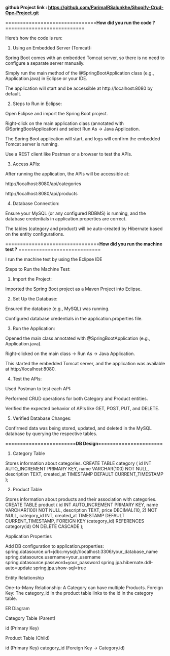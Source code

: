 **github Project link : https://github.com/ParimalRSalunkhe/Shopify-Crud-Ope-Project.git**

===============================**How did you run the code ?** ===========================

Here’s how the code is run:

1. Using an Embedded Server (Tomcat):

Spring Boot comes with an embedded Tomcat server, so there is no need to configure a separate server manually.

Simply run the main method of the @SpringBootApplication class (e.g., Application.java) in Eclipse or your IDE.

The application will start and be accessible at http://localhost:8080 by default.


2. Steps to Run in Eclipse:

Open Eclipse and import the Spring Boot project.

Right-click on the main application class (annotated with @SpringBootApplication) and select Run As → Java Application.

The Spring Boot application will start, and logs will confirm the embedded Tomcat server is running.

Use a REST client like Postman or a browser to test the APIs.


3. Access APIs:

After running the application, the APIs will be accessible at:

http://localhost:8080/api/categories

http://localhost:8080/api/products


4. Database Connection:

Ensure your MySQL (or any configured RDBMS) is running, and the database credentials in application.properties are correct.

The tables (category and product) will be auto-created by Hibernate based on the entity configurations.


================================**How did you run the machine test ?** ============================

I run the machine test by using the Eclipse IDE

Steps to Run the Machine Test:

1. Import the Project:

Imported the Spring Boot project as a Maven Project into Eclipse.


2. Set Up the Database:

Ensured the database (e.g., MySQL) was running.

Configured database credentials in the application.properties file.


3. Run the Application:

Opened the main class annotated with @SpringBootApplication (e.g., Application.java).

Right-clicked on the main class → Run As → Java Application.

This started the embedded Tomcat server, and the application was available at http://localhost:8080.


4. Test the APIs:

Used Postman to test each API:

Performed CRUD operations for both Category and Product entities.

Verified the expected behavior of APIs like GET, POST, PUT, and DELETE.


5. Verified Database Changes:

Confirmed data was being stored, updated, and deleted in the MySQL database by querying the respective tables.


========================**DB Design**======================

1. Category Table

Stores information about categories.
CREATE TABLE category (
    id INT AUTO_INCREMENT PRIMARY KEY,
    name VARCHAR(100) NOT NULL,
    description TEXT,
    created_at TIMESTAMP DEFAULT CURRENT_TIMESTAMP
);


2. Product Table

Stores information about products and their association with categories.
CREATE TABLE product (
    id INT AUTO_INCREMENT PRIMARY KEY,
    name VARCHAR(100) NOT NULL,
    description TEXT,
    price DECIMAL(10, 2) NOT NULL,
    category_id INT,
    created_at TIMESTAMP DEFAULT CURRENT_TIMESTAMP,
    FOREIGN KEY (category_id) REFERENCES category(id) ON DELETE CASCADE
);

Application Properties

Add DB configuration to application.properties:
spring.datasource.url=jdbc:mysql://localhost:3306/your_database_name
spring.datasource.username=your_username
spring.datasource.password=your_password
spring.jpa.hibernate.ddl-auto=update
spring.jpa.show-sql=true

Entity Relationship

One-to-Many Relationship: A Category can have multiple Products.
Foreign Key: The category_id in the product table links to the id in the category table.


ER Diagram

Category Table (Parent)

id (Primary Key)

Product Table (Child)

id (Primary Key)
category_id (Foreign Key → Category.id)
